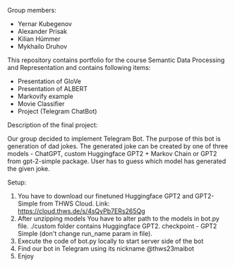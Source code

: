 Group members: 
- Yernar Kubegenov
- Alexander Prisak
- Kilian Hümmer
- Mykhailo Druhov

This repository contains portfolio for the course Semantic Data Processing and Representation
and contains following items:
 - Presentation of GloVe
 - Presentation of ALBERT
 - Markovify example
 - Movie Classifier
 - Project (Telegram ChatBot)

Description of the final project:

Our group decided to implement Telegram Bot. The purpose of this bot is generation of dad jokes. The generated joke can be created by one of three models - ChatGPT, custom Huggingface GPT2 + Markov Chain or GPT2 from gpt-2-simple package. User has to guess which model has generated the given joke. 

Setup:
1. You have to download our finetuned Huggingface GPT2 and GPT2-Simple from THWS Cloud. Link: https://cloud.thws.de/s/4sQyPb7ERs265Qg
2. After unzipping models You have to alter path to the models in bot.py file. ./custom folder contains Huggingface GPT2. checkpoint - GPT2 Simple (don't change run_name param in file).
3. Execute the code of bot.py locally to start server side of the bot
4. Find our bot in Telegram using its nickname @thws23maibot
5. Enjoy
